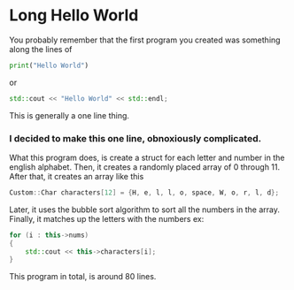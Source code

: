 # Long Hello World

You probably remember that the first program you created was something along the lines of
```python
print("Hello World")
```
or
```cpp
std::cout << "Hello World" << std::endl;
```
This is generally a one line thing.
### I decided to make this one line, obnoxiously complicated.
What this program does, is create a struct for each letter and number in the english alphabet.
Then, it creates a randomly placed array of 0 through 11.
After that, it creates an array like this
```cpp
Custom::Char characters[12] = {H, e, l, l, o, space, W, o, r, l, d};
```
Later, it uses the bubble sort algorithm to sort all the numbers in the array.
Finally, it matches up the letters with the numbers
ex:
```cpp
for (i : this->nums)
{
    std::cout << this->characters[i]; 
}
```
This program in total, is around 80 lines.
